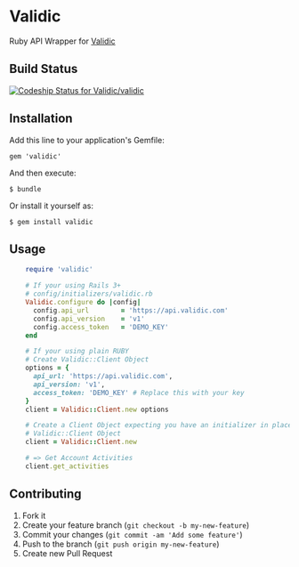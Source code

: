 # Validic

Ruby API Wrapper for [Validic](http://www.validic.com)

## Build Status
[![Codeship Status for Validic/validic](https://www.codeship.io/projects/cc4ff330-9f72-0130-3cf3-0e5a3e2104f7/status?branch=master)](https://www.codeship.io/projects/3456)

## Installation

Add this line to your application's Gemfile:

    gem 'validic'

And then execute:

    $ bundle

Or install it yourself as:

    $ gem install validic

## Usage

```ruby
    require 'validic'

    # If your using Rails 3+
    # config/initializers/validic.rb
    Validic.configure do |config|
      config.api_url        = 'https://api.validic.com'
      config.api_version    = 'v1'
      config.access_token   = 'DEMO_KEY'
    end

    # If your using plain RUBY
    # Create Validic::Client Object
    options = {
      api_url: 'https://api.validic.com',
      api_version: 'v1',
      access_token: 'DEMO_KEY' # Replace this with your key
    }
    client = Validic::Client.new options

    # Create a Client Object expecting you have an initializer in place
    # Validic::Client Object
    client = Validic::Client.new

    # => Get Account Activities
    client.get_activities

```

## Contributing

1. Fork it
2. Create your feature branch (`git checkout -b my-new-feature`)
3. Commit your changes (`git commit -am 'Add some feature'`)
4. Push to the branch (`git push origin my-new-feature`)
5. Create new Pull Request
